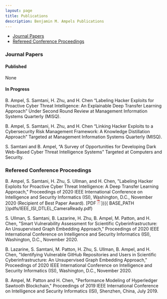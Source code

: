 ```yaml
---
layout: page
title: Publications
description: Benjamin M. Ampels Publications
---
```


<div class="navbar">
    <div class="navbar-inner">
        <ul class="nav">
            <li><a href="#JournalPapers">Journal Papers</a></li>
            <li><a href="#Conference">Refereed Conference Proceedings</a></li>
        </ul>
    </div>
</div>

### <a name="JournalPapers"></a>Journal Papers

#### Published
None

#### In Progress
B. Ampel, S. Samtani, H. Zhu, and H. Chen “Labeling Hacker Exploits for Proactive Cyber Threat Intelligence: An Explainable Deep Transfer Learning Approach” Under Second Round Review at Management Information Systems Quarterly (MISQ).

B. Ampel, S. Samtani, H. Zhu, and H. Chen “Linking Hacker Exploits to a Cybersecurity Risk Management Framework: A Knowledge Distillation Approach” Targeted at Management Information Systems Quarterly (MISQ).

S. Samtani and B. Ampel, “A Survey of Opportunities for Developing Dark Web-Based Cyber Threat Intelligence Systems” Targeted at Computers and Security.

### <a name="Conference"></a>Refereed Conference Proceedings
B. Ampel, S. Samtani, H. Zhu, S. Ullman, and H. Chen, "Labeling Hacker Exploits for Proactive Cyber Threat Intelligence: A Deep Transfer Learning Approach," Proceedings of 2020 IEEE International Conference on Intelligence and Security Informatics (ISI), Washington, D.C., November 2020 (Recipient of Best Paper Award). [PDF![CV as pdf](icons16/pdf-icon.png)]({{ BASE_PATH }}pdfs/IEEE_ISI_DTLEL_CameraReady.pdf)<br/>

S. Ullman, S. Samtani, B. Lazarine, H. Zhu, B. Ampel, M. Patton, and H. Chen, "Smart Vulnerability Assessment for Scientific Cyberinfrastructure: An Unsupervised Graph Embedding Approach," Proceedings of 2020 IEEE International Conference on Intelligence and Security Informatics (ISI), Washington, D.C., November 2020.

B. Lazarine, S. Samtani, M. Patton, H. Zhu, S. Ullman, B. Ampel, and H. Chen, "Identifying Vulnerable GitHub Repositories and Users in Scientific Cyberinfrastructure: An Unsupervised Graph Embedding Approach," Proceedings of 2020 IEEE International Conference on Intelligence and Security Informatics (ISI), Washington, D.C., November 2020.

B. Ampel, M. Patton and H. Chen, "Performance Modeling of Hyperledger Sawtooth Blockchain," Proceedings of 2019 IEEE International Conference on Intelligence and Security Informatics (ISI), Shenzhen, China, July 2019.
